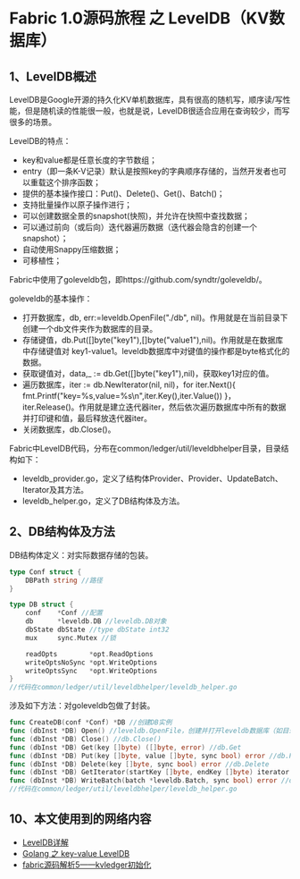 # Fabric 1.0源码旅程 之 LevelDB（KV数据库）

## 1、LevelDB概述

LevelDB是Google开源的持久化KV单机数据库，具有很高的随机写，顺序读/写性能，但是随机读的性能很一般，也就是说，LevelDB很适合应用在查询较少，而写很多的场景。

LevelDB的特点：
* key和value都是任意长度的字节数组；
* entry（即一条K-V记录）默认是按照key的字典顺序存储的，当然开发者也可以重载这个排序函数；
* 提供的基本操作接口：Put()、Delete()、Get()、Batch()；
* 支持批量操作以原子操作进行；
* 可以创建数据全景的snapshot(快照)，并允许在快照中查找数据；
* 可以通过前向（或后向）迭代器遍历数据（迭代器会隐含的创建一个snapshot）；
* 自动使用Snappy压缩数据；
* 可移植性；

Fabric中使用了goleveldb包，即https://github.com/syndtr/goleveldb/。

goleveldb的基本操作：

* 打开数据库，db, err:=leveldb.OpenFile("./db", nil)。作用就是在当前目录下创建一个db文件夹作为数据库的目录。
* 存储键值，db.Put([]byte("key1"),[]byte("value1"),nil)。作用就是在数据库中存储键值对 key1-value1。leveldb数据库中对键值的操作都是byte格式化的数据。
* 获取键值对，data,_ := db.Get([]byte("key1"),nil)，获取key1对应的值。
* 遍历数据库，iter := db.NewIterator(nil, nil)，for iter.Next(){ fmt.Printf("key=%s,value=%s\n",iter.Key(),iter.Value()) }，iter.Release()。作用就是建立迭代器iter，然后依次遍历数据库中所有的数据并打印键和值，最后释放迭代器iter。
* 关闭数据库，db.Close()。

Fabric中LevelDB代码，分布在common/ledger/util/leveldbhelper目录，目录结构如下：

* leveldb_provider.go，定义了结构体Provider、Provider、UpdateBatch、Iterator及其方法。
* leveldb_helper.go，定义了DB结构体及方法。

## 2、DB结构体及方法

DB结构体定义：对实际数据存储的包装。

```go
type Conf struct {
	DBPath string //路径
}

type DB struct {
	conf    *Conf //配置
	db      *leveldb.DB //leveldb.DB对象
	dbState dbState //type dbState int32
	mux     sync.Mutex //锁

	readOpts        *opt.ReadOptions
	writeOptsNoSync *opt.WriteOptions
	writeOptsSync   *opt.WriteOptions
}
//代码在common/ledger/util/leveldbhelper/leveldb_helper.go
```

涉及如下方法：对goleveldb包做了封装。

```go
func CreateDB(conf *Conf) *DB //创建DB实例
func (dbInst *DB) Open() //leveldb.OpenFile，创建并打开leveldb数据库（如目录不存在则创建）
func (dbInst *DB) Close() //db.Close()
func (dbInst *DB) Get(key []byte) ([]byte, error) //db.Get
func (dbInst *DB) Put(key []byte, value []byte, sync bool) error //db.Put
func (dbInst *DB) Delete(key []byte, sync bool) error //db.Delete
func (dbInst *DB) GetIterator(startKey []byte, endKey []byte) iterator.Iterator //db.NewIterator，创建迭代器
func (dbInst *DB) WriteBatch(batch *leveldb.Batch, sync bool) error //db.Write，批量写入
//代码在common/ledger/util/leveldbhelper/leveldb_helper.go
```

## 

## 10、本文使用到的网络内容

* [LevelDB详解](http://blog.csdn.net/linuxheik/article/details/52768223)
* [Golang 之 key-value LevelDB](http://www.cnblogs.com/qufo/p/5701237.html)
* [fabric源码解析5——kvledger初始化](http://blog.csdn.net/idsuf698987/article/details/75388868)

